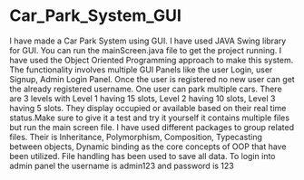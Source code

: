 # Car_Park_System_GUI
I have made a Car Park System using GUI. I have used JAVA Swing library for GUI. You can run the mainScreen.java file to get the project running. I have used the Object Oriented Programming approach to make this system. The functionality involves multiple GUI Panels like the user Login, user Signup, Admin Login Panel. Once the user is registered no new user can get the already registered username. One user can park multiple cars. There are 3 levels with Level 1 having 15 slots, Level 2 having 10 slots, Level 3 having 5 slots. They display occupied or available based on their real time status.Make sure to give it a test and try it yourself it contains multiple files but run the main screen file. I have used different packages to group related files. 
Their is Inheritance, Polymorphism, Composition, Typecasting between objects, Dynamic binding as the core concepts of OOP that have been utilized. File handling has been used to save all data.
To login into admin panel the username is admin123 and password is 123  
